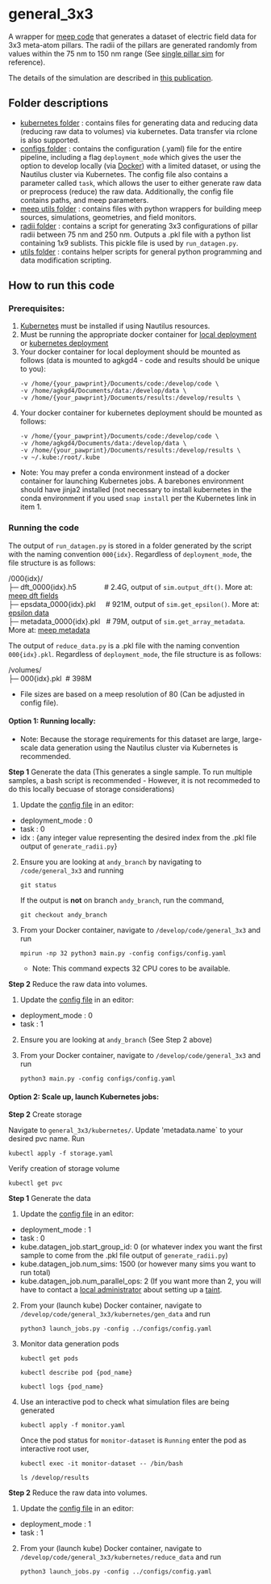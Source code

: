 # general_3x3

A wrapper for [meep code](https://meep.readthedocs.io/en/latest/) that generates a dataset of electric field data for 3x3 meta-atom pillars. The radii of the pillars are generated randomly from values within the 75 nm to 150 nm range (See [single pillar sim](https://github.com/Kovaleski-Research-Lab/single_pillar_sim) for reference).

The details of the simulation are described in [this publication](https://www.spiedigitallibrary.org/conference-proceedings-of-spie/13042/1304206/Time-series-neural-networks-to-predict-electromagnetic-wave-propagation/10.1117/12.3013488.full).

## Folder descriptions

- [kubernetes folder](https://github.com/Kovaleski-Research-Lab/general_3x3/tree/andy_branch/kubernetes) : contains files for generating data and reducing data (reducing raw data to volumes) via kubernetes. Data transfer via rclone is also supported.
- [configs folder](https://github.com/Kovaleski-Research-Lab/meta_atom_rnn/tree/main/configs) : contains the configuration (.yaml) file for the entire pipeline, including a flag `deployment_mode` which gives the user the option to develop locally (via [Docker](https://hub.docker.com/layers/kovaleskilab/meep/v3_lightning/images/sha256-e550d12e2c85e095e8fd734eedba7104e9561e86e73aac545614323fda93efb2?context=repo)) with a limited dataset, or using the Nautilus cluster via Kubernetes. The config file also contains a parameter called `task`, which allows the user to either generate raw data or preprocess (reduce) the raw data. Additionally, the config file contains paths, and meep parameters.
- [meep utils folder](https://github.com/Kovaleski-Research-Lab/general_3x3/tree/andy_branch/meep_utils) : contains files with python wrappers for building meep sources, simulations, geometries, and field monitors.
- [radii folder](https://github.com/Kovaleski-Research-Lab/general_3x3/tree/andy_branch/radii) : contains a script for generating 3x3 configurations of pillar radii between 75 nm and 250 nm. Outputs a .pkl file with a python list containing 1x9 sublists. This pickle file is used by `run_datagen.py`.
- [utils folder](https://github.com/Kovaleski-Research-Lab/general_3x3/tree/andy_branch/utils) : contains helper scripts for general python programming and data modification scripting.

## How to run this code

### Prerequisites:
1. [Kubernetes](https://github.com/Kovaleski-Research-Lab/Global-Lab-Repo/blob/main/sops/software_development/kubernetes.md) must be installed if using Nautilus resources.
2. Must be running the appropriate docker container for [local deployment](https://hub.docker.com/layers/kovaleskilab/meep/v3_lightning/images/sha256-e550d12e2c85e095e8fd734eedba7104e9561e86e73aac545614323fda93efb2?context=repo) or [kubernetes deployment](https://hub.docker.com/layers/kovaleskilab/meep_ml/launcher/images/sha256-464ec5f4310603229e96b5beae9355055e2fb2de2027539c3d6bef94b7b5a4f1?context=repo)
3. Your docker container for local deployment should be mounted as follows (data is mounted to agkgd4 - code and results should be unique to you):
   ```
   -v /home/{your_pawprint}/Documents/code:/develop/code \
   -v /home/agkgd4/Documents/data:/develop/data \
   -v /home/{your_pawprint}/Documents/results:/develop/results \
   ```
4. Your docker container for kubernetes deployment should be mounted as follows:
   ```
   -v /home/{your_pawprint}/Documents/code:/develop/code \
   -v /home/agkgd4/Documents/data:/develop/data \
   -v /home/{your_pawprint}/Documents/results:/develop/results \
   -v ~/.kube:/root/.kube 
   ```
  - Note: You may prefer a conda environment instead of a docker container for launching Kubernetes jobs. A barebones environment should have jinja2 installed (not necessary to install kubernetes in the conda environment if you used `snap install` per the Kubernetes link in item 1.

### Running the code

The output of `run_datagen.py` is stored in a folder generated by the script with the naming convention `000{idx}`. Regardless of `deployment_mode`, the file structure is as follows:

/000{idx}/  
 ├─ dft_0000{idx}.h5 &nbsp;&nbsp;&nbsp;&nbsp;&nbsp;&nbsp;&nbsp;&nbsp;&nbsp;&nbsp;&nbsp;&nbsp;&nbsp;# 2.4G, output of `sim.output_dft()`. More at: [meep dft fields](https://meep.readthedocs.io/en/latest/Mode_Decomposition/#exporting-frequency-domain-fields)  
 ├─ epsdata_0000{idx}.pkl  &nbsp;&nbsp;&nbsp;&nbsp;# 921M, output of `sim.get_epsilon()`. More at: [epsilon data](https://meep.readthedocs.io/en/latest/Python_User_Interface/#array-slices)  
 ├─ metadata_0000{idx}.pkl &nbsp;&nbsp;# 79M, output of `sim.get_array_metadata`. More at: [meep metadata](https://meep.readthedocs.io/en/latest/Python_User_Interface/#array-metadata)  

The output of `reduce_data.py` is a .pkl file with the naming convention `000{idx}.pkl`. Regardless of `deployment_mode`, the file structure is as follows:

/volumes/  
 ├─ 000{idx}.pkl &nbsp;# 398M

- File sizes are based on a meep resolution of 80 (Can be adjusted in config file).

#### Option 1: Running locally:
- Note: Because the storage requirements for this dataset are large, large-scale data generation using the Nautilus cluster via Kubernetes is recommended.

**Step 1** Generate the data (This generates a single sample. To run multiple samples, a bash script is recommended - However, it is not recommeded to do this locally becuase of storage considerations)
  
  1. Update the [config file](https://github.com/Kovaleski-Research-Lab/general_3x3/blob/andy_branch/configs/config.yaml) in an editor:
     
  - deployment_mode : 0
  - task : 0
  - idx : {any integer value representing the desired index from the .pkl file output of `generate_radii.py`}

  2. Ensure you are looking at `andy_branch` by navigating to `/code/general_3x3` and running
     ```
     git status
     ```
     If the output is **not** on branch `andy_branch`, run the command,
     ```
     git checkout andy_branch
     ```
     
  3. From your Docker container, navigate to `/develop/code/general_3x3` and run
     ```
     mpirun -np 32 python3 main.py -config configs/config.yaml
     ```
     - Note: This command expects 32 CPU cores to be available.
     
**Step 2** Reduce the raw data into volumes.

  1. Update the [config file](https://github.com/Kovaleski-Research-Lab/general_3x3/blob/andy_branch/configs/config.yaml) in an editor:
     
  - deployment_mode : 0
  - task : 1

  2. Ensure you are looking at `andy_branch` (See Step 2 above)

  3. From your Docker container, navigate to `/develop/code/general_3x3` and run
     ```
     python3 main.py -config configs/config.yaml
     ```

#### Option 2: Scale up, launch Kubernetes jobs:

**Step 2** Create storage

Navigate to `general_3x3/kubernetes/`. Update 'metadata.name` to your desired pvc name.
Run
```
kubectl apply -f storage.yaml
```
Verify creation of storage volume
```
kubectl get pvc
```

**Step 1** Generate the data
  
  1. Update the [config file](https://github.com/Kovaleski-Research-Lab/general_3x3/blob/andy_branch/configs/config.yaml) in an editor:
     
  - deployment_mode : 1
  - task : 0
  - kube.datagen_job.start_group_id: 0 (or whatever index you want the first sample to come from the .pkl file output of `generate_radii.py`)
  - kube.datagen_job.num_sims: 1500 (or however many sims you want to run total)
  - kube.datagen_job.num_parallel_ops: 2 (If you want more than 2, you will have to contact a [local administrator](https://github.com/MU-HPDI/nautilus/wiki/Getting-Started) about setting up a [taint](https://kubernetes.io/docs/concepts/scheduling-eviction/taint-and-toleration/).
 
  2. From your (launch kube) Docker container, navigate to `/develop/code/general_3x3/kubernetes/gen_data` and run
     ```
     python3 launch_jobs.py -config ../configs/config.yaml
     ```
  3. Monitor data generation pods
     ```
     kubectl get pods
     ```
     ```
     kubectl describe pod {pod_name}
     ```
     ```
     kubectl logs {pod_name}
     ```
 4. Use an interactive pod to check what simulation files are being generated
    ```
    kubectl apply -f monitor.yaml
    ```
    Once the pod status for `monitor-dataset` is `Running` enter the pod as interactive root user,
    ```
    kubectl exec -it monitor-dataset -- /bin/bash
    ```
    ```
    ls /develop/results
    ```
**Step 2** Reduce the raw data into volumes.

  1. Update the [config file](https://github.com/Kovaleski-Research-Lab/general_3x3/blob/andy_branch/configs/config.yaml) in an editor:
     
  - deployment_mode : 1
  - task : 1

  2. From your (launch kube) Docker container, navigate to `/develop/code/general_3x3/kubernetes/reduce_data` and run
     ```
     python3 launch_jobs.py -config ../configs/config.yaml
     ```
